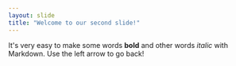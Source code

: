 ```yaml
---
layout: slide
title: "Welcome to our second slide!"
---
```

It's very easy to make some words **bold** and other words *italic* with Markdown. 
Use the left arrow to go back!
